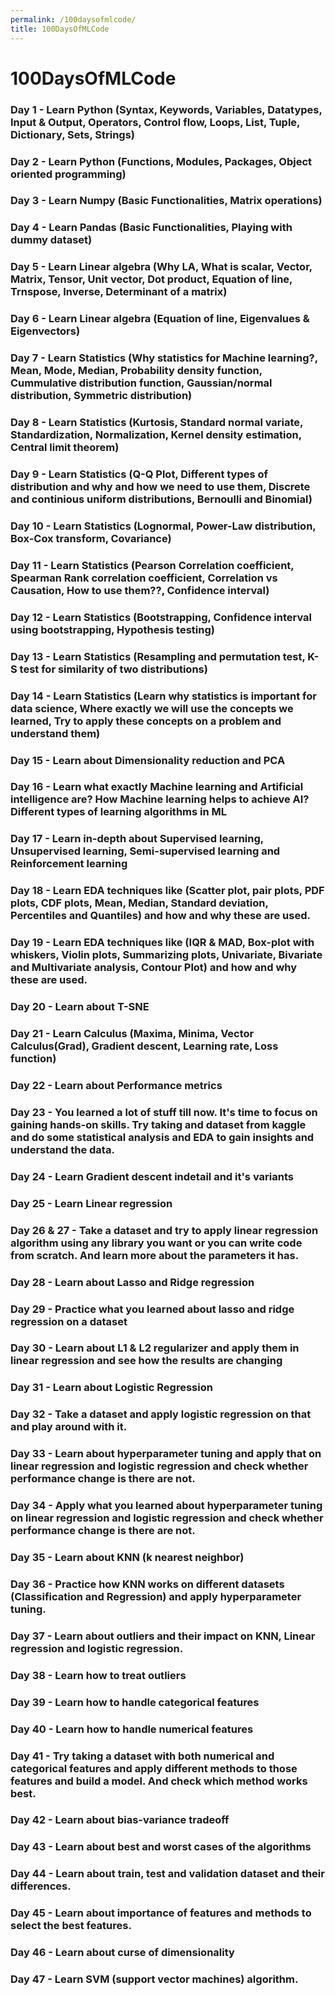 ```yaml
---
permalink: /100daysofmlcode/
title: 100DaysOfMLCode
---
```


# 100DaysOfMLCode

### Day 1 - Learn Python (Syntax, Keywords, Variables, Datatypes, Input & Output, Operators, Control flow, Loops, List, Tuple, Dictionary, Sets, Strings)
### Day 2 - Learn Python (Functions, Modules, Packages, Object oriented programming)
### Day 3 - Learn Numpy (Basic Functionalities, Matrix operations)
### Day 4 - Learn Pandas (Basic Functionalities, Playing with dummy dataset)
### Day 5 - Learn Linear algebra (Why LA, What is scalar, Vector, Matrix, Tensor, Unit vector, Dot product, Equation of line, Trnspose, Inverse, Determinant of a matrix)
### Day 6 - Learn Linear algebra (Equation of line, Eigenvalues & Eigenvectors)
### Day 7 - Learn Statistics (Why statistics for Machine learning?, Mean, Mode, Median, Probability density function, Cummulative distribution function, Gaussian/normal distribution, Symmetric distribution)
### Day 8 - Learn Statistics (Kurtosis, Standard normal variate, Standardization, Normalization, Kernel density estimation, Central limit theorem)
### Day 9 - Learn Statistics (Q-Q Plot, Different types of distribution and why and how we need to use them, Discrete and continious uniform distributions, Bernoulli and Binomial)
### Day 10 - Learn Statistics (Lognormal, Power-Law distribution, Box-Cox transform, Covariance)
### Day 11 - Learn Statistics (Pearson Correlation coefficient, Spearman Rank correlation coefficient, Correlation vs Causation, How to use them??, Confidence interval)
### Day 12 - Learn Statistics (Bootstrapping, Confidence interval using bootstrapping, Hypothesis testing)
### Day 13 - Learn Statistics (Resampling and permutation test, K-S test for similarity of two distributions)
### Day 14 - Learn Statistics (Learn why statistics is important for data science, Where exactly we will use the concepts we learned, Try to apply these concepts on a problem and understand them)
### Day 15 - Learn about Dimensionality reduction and PCA
### Day 16 - Learn what exactly Machine learning and Artificial intelligence are? How Machine learning helps to achieve AI? Different types of learning algorithms in ML
### Day 17 - Learn in-depth about Supervised learning, Unsupervised learning, Semi-supervised learning and Reinforcement learning
### Day 18 - Learn EDA techniques like (Scatter plot, pair plots, PDF plots, CDF plots, Mean, Median, Standard deviation, Percentiles and Quantiles) and how and why these are used.
### Day 19 - Learn EDA techniques like (IQR & MAD, Box-plot with whiskers, Violin plots, Summarizing plots, Univariate, Bivariate and Multivariate analysis, Contour Plot) and how and why these are used.
### Day 20 - Learn about T-SNE
### Day 21 - Learn Calculus (Maxima, Minima, Vector Calculus(Grad), Gradient descent, Learning rate, Loss function)
### Day 22 - Learn about Performance metrics
### Day 23 - You learned a lot of stuff till now. It's time to focus on gaining hands-on skills. Try taking and dataset from kaggle and do some statistical analysis and EDA to gain insights and understand the data.
### Day 24 - Learn Gradient descent indetail and it's variants
### Day 25 - Learn Linear regression
### Day 26 & 27 - Take a dataset and try to apply linear regression algorithm using any library you want or you can write code from scratch. And learn more about the parameters it has.
### Day 28 - Learn about Lasso and Ridge regression
### Day 29 - Practice what you learned about lasso and ridge regression on a dataset
### Day 30 - Learn about L1 & L2 regularizer and apply them in linear regression and see how the results are changing
### Day 31 - Learn about Logistic Regression
### Day 32 - Take a dataset and apply logistic regression on that and play around with it.
### Day 33 - Learn about hyperparameter tuning and apply that on linear regression and logistic regression and check whether performance change is there are not.
### Day 34 - Apply what you learned about hyperparameter tuning on linear regression and logistic regression and check whether performance change is there are not.
### Day 35 - Learn about KNN (k nearest neighbor)
### Day 36 - Practice how KNN works on different datasets (Classification and Regression) and apply hyperparameter tuning.
### Day 37 - Learn about outliers and their impact on KNN, Linear regression and logistic regression.
### Day 38 - Learn how to treat outliers
### Day 39 - Learn how to handle categorical features
### Day 40 - Learn how to handle numerical features
### Day 41 - Try taking a dataset with both numerical and categorical features and apply different methods to those features and build a model. And check which method works best.
### Day 42 - Learn about bias-variance tradeoff
### Day 43 - Learn about best and worst cases of the algorithms
### Day 44 - Learn about train, test and validation dataset and their differences.
### Day 45 - Learn about importance of features and methods to select the best features.
### Day 46 - Learn about curse of dimensionality 
### Day 47 - Learn SVM (support vector machines) algorithm.